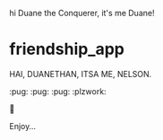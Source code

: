 hi Duane the Conquerer, it's me Duane!
# friendship_app


HAI, DUANETHAN, ITSA ME, NELSON.

:pug: :pug: :pug: :plzwork:

:tada:

Enjoy… 
